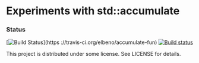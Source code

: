 # Experiments with std::accumulate

### Status
[![Build Status](https://travis-ci.org/elbeno/accumulate-fun.svg?branch=master)](https
://travis-ci.org/elbeno/accumulate-fun)
[![Build status](https://ci.appveyor.com/api/projects/status/4jrtkf6wde5xx6d7?svg=true)](https://ci.appveyor.com/project/elbeno/accumulate-fun)

This project is distributed under some license. See LICENSE for details.
